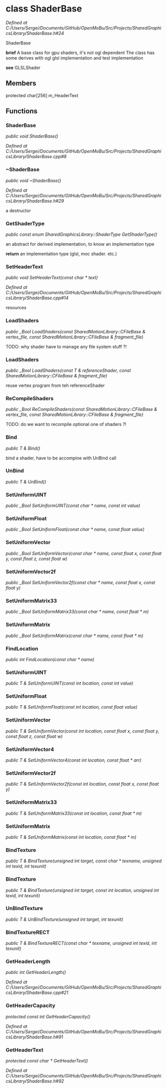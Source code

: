 # class ShaderBase

*Defined at C:/Users/Sergei/Documents/GitHub/OpenMoBu/Src/Projects/SharedGraphicsLibrary/ShaderBase.h#24*



 ShaderBase



**brief** A base class for gpu shaders, it's not ogl dependent  The class has some derives with ogl glsl implementation and test implementation

**see** GLSLShader



## Members

protected char[256] m_HeaderText



## Functions

### ShaderBase<T>

*public void ShaderBase<T>()*

*Defined at C:/Users/Sergei/Documents/GitHub/OpenMoBu/Src/Projects/SharedGraphicsLibrary/ShaderBase.cpp#8*

### ~ShaderBase<T>

*public void ~ShaderBase<T>()*

*Defined at C:/Users/Sergei/Documents/GitHub/OpenMoBu/Src/Projects/SharedGraphicsLibrary/ShaderBase.h#29*

 a destructor

### GetShaderType

*public const enum SharedGraphicsLibrary::ShaderType GetShaderType()*

 an abstract for derived implementation, to know an implementation type



**return** an implementation type (glsl, moc shader. etc.)

### SetHeaderText

*public void SetHeaderText(const char * text)*

*Defined at C:/Users/Sergei/Documents/GitHub/OpenMoBu/Src/Projects/SharedGraphicsLibrary/ShaderBase.cpp#14*

 resources

### LoadShaders

*public _Bool LoadShaders(const SharedMotionLibrary::CFileBase & vertex_file, const SharedMotionLibrary::CFileBase & fragment_file)*

 TODO: why shader have to manage any file system stuff ?!

### LoadShaders

*public _Bool LoadShaders(const T & referenceShader, const SharedMotionLibrary::CFileBase & fragment_file)*

 reuse vertex program from teh referenceShader

### ReCompileShaders

*public _Bool ReCompileShaders(const SharedMotionLibrary::CFileBase & vertex_file, const SharedMotionLibrary::CFileBase & fragment_file)*

 TODO: do we want to recompile optional one of shaders ?!

### Bind

*public T & Bind()*

 bind a shader, have to be accompine with UnBind call

### UnBind

*public T & UnBind()*

### SetUniformUINT

*public _Bool SetUniformUINT(const char * name, const int value)*

### SetUniformFloat

*public _Bool SetUniformFloat(const char * name, const float value)*

### SetUniformVector

*public _Bool SetUniformVector(const char * name, const float x, const float y, const float z, const float w)*

### SetUniformVector2f

*public _Bool SetUniformVector2f(const char * name, const float x, const float y)*

### SetUniformMatrix33

*public _Bool SetUniformMatrix33(const char * name, const float * m)*

### SetUniformMatrix

*public _Bool SetUniformMatrix(const char * name, const float * m)*

### FindLocation

*public int FindLocation(const char * name)*

### SetUniformUINT

*public T & SetUniformUINT(const int location, const int value)*

### SetUniformFloat

*public T & SetUniformFloat(const int location, const float value)*

### SetUniformVector

*public T & SetUniformVector(const int location, const float x, const float y, const float z, const float w)*

### SetUniformVector4

*public T & SetUniformVector4(const int location, const float * arr)*

### SetUniformVector2f

*public T & SetUniformVector2f(const int location, const float x, const float y)*

### SetUniformMatrix33

*public T & SetUniformMatrix33(const int location, const float * m)*

### SetUniformMatrix

*public T & SetUniformMatrix(const int location, const float * m)*

### BindTexture

*public T & BindTexture(unsigned int target, const char * texname, unsigned int texid, int texunit)*

### BindTexture

*public T & BindTexture(unsigned int target, const int location, unsigned int texid, int texunit)*

### UnBindTexture

*public T & UnBindTexture(unsigned int target, int texunit)*

### BindTextureRECT

*public T & BindTextureRECT(const char * texname, unsigned int texid, int texunit)*

### GetHeaderLength

*public int GetHeaderLength()*

*Defined at C:/Users/Sergei/Documents/GitHub/OpenMoBu/Src/Projects/SharedGraphicsLibrary/ShaderBase.cpp#21*

### GetHeaderCapacity

*protected const int GetHeaderCapacity()*

*Defined at C:/Users/Sergei/Documents/GitHub/OpenMoBu/Src/Projects/SharedGraphicsLibrary/ShaderBase.h#91*

### GetHeaderText

*protected const char * GetHeaderText()*

*Defined at C:/Users/Sergei/Documents/GitHub/OpenMoBu/Src/Projects/SharedGraphicsLibrary/ShaderBase.h#92*



